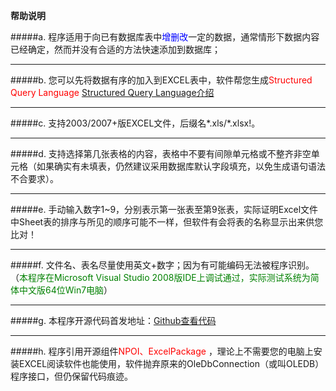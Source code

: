 __帮助说明__

#####a.	
程序适用于向已有数据库表中<font color=blue>增删改</font>一定的数据，通常情形下数据内容已经确定，然而并没有合适的方法快速添加到数据库；
***

#####b.	
您可以先将数据有序的加入到EXCEL表中，软件帮您生成<font color=red>Structured Query Language</font>
[Structured Query Language介绍](http://baike.baidu.com/link?url=Cpq9E0ee28w2onlnqJh_f3qJdviVvBM3vyizpoW9OYRImp_n2ZC4oRM9PywjRLtLA7qpFgBU4co70ceuHExDyziKMYubvyKZbimr_p0DykmvYgUM4fXVxmF45SfcyiSKHXMNhpGubp83CrlMFr4f7nKQLix-OSAQByqo8LlAW_7"百度地址")
***

#####c.	
支持2003/2007+版EXCEL文件，后缀名*.xls/*.xlsx!。
***

#####d.	
支持选择第几张表格的内容，表格中不要有间隙单元格或不整齐非空单元格（如果确实有未填表，仍然建议采用数据库默认字段填充，以免生成语句语法不合要求）。
***

#####e.	
手动输入数字1~9，分别表示第一张表至第9张表，实际证明Excel文件中Sheet表的排序与所见的顺序可能不一样，但软件有会将表的名称显示出来供您比对！
***

#####f.	
文件名、表名尽量使用英文+数字；因为有可能编码无法被程序识别。（<font color=green>本程序在Microsoft Visual Studio 2008版IDE上调试通过，实际测试系统为简体中文版64位Win7电脑</font>）
***

#####g.	
本程序开源代码首发地址：[Github查看代码](https://github.com/YamazakyLau/SQLLangCreateTooling.git"Github")
***

#####h.	
程序引用开源组件<font color=red>NPOI、ExcelPackage</font> ，理论上不需要您的电脑上安装EXCEL阅读软件也能使用，软件抛弃原来的OleDbConnection（或叫OLEDB）程序接口，但仍保留代码痕迹。
